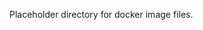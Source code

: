 <!--
Copyright (c) Microsoft Corporation. All rights reserved.
Licensed under the MIT License.
-->

Placeholder directory for docker image files.
